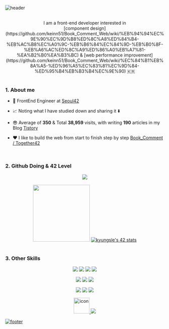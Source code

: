 ![header](https://capsule-render.vercel.app/api?type=waving&color=7F7FD5&text=KyungSoo%20%20&height=200&fontSize=90&fontColor=ffffff)

<br />

<div align="center">
I am a front-end developer interested in
</div>
<div align="center">
[component design](https://github.com/keinn51/Book_Comment_Web/wiki/%EB%94%94%EC%9E%90%EC%9D%B8%ED%8C%A8%ED%84%B4-%EB%AC%B8%EC%A0%9C-%EB%B6%84%EC%84%9D-%EB%B0%8F-%EB%A6%AC%ED%8C%A9%ED%86%A0%EB%A7%81-%EA%B2%B0%EA%B3%BC) & [web performance improvement](https://github.com/keinn51/Book_Comment_Web/wiki/%EC%84%B1%EB%8A%A5-%ED%96%A5%EC%83%81%EC%9D%84-%ED%95%B4%EB%B3%B4%EC%9E%90) 🇰🇷
</div>

<br />

### 1. About me

- 💼 FrontEnd Engineer at [Seoul42](https://42seoul.kr/seoul42/main/view)

- 📈 Noting what I have studied down and sharing it ⬇️

- 😎 Average of **350** & Total **38,959** visits, with writing **190** articles in my Blog [Tistory](https://basemenks.tistory.com)

- ❤️ I like to build the web from start to finish step by step [Book_Comment](https://github.com/keinn51/Book_Helper)[ / Together42](https://github.com/keinn51/Together42_web)

<br/>

### 2. Github Doing & 42 Level

<div align='center'>
  <img src="https://github-profile-trophy.vercel.app/?username=keinn51&margin-w=15&row=2&column=4">
</div>

<br/>

<div align='center'>
  <img style="height:180px" src="https://github-readme-stats.vercel.app/api/top-langs/?username=keinn51&layout=compact&hide_border=true&bg_color=30,91eae4,86A8E7&title_color=fff&text_color=fff" />
  <a href="https://github.com/JaeSeoKim/badge42"><img src="https://badge42.vercel.app/api/v2/cl2mtx750001109mi9unopdbu/stats?cursusId=21&coalitionId=88" alt="kyungsle's 42 stats" /></a>
  <!-- <img style="height:180px" src="http://mazassumnida.wtf/api/v2/generate_badge?boj=soogood97"> --> 
</div>

<br/>

### 3. Other Skills

<p align=center>
  <img src="https://img.shields.io/badge/React-1572B6?style=flat&logo=React&logoColor=white"/>
  <img src="https://img.shields.io/badge/Redux-764ABC?style=flat&logo=Redux&logoColor=white"/>
  <img src="https://img.shields.io/badge/WEBPACK-007396?style=flat&logo=Webpack&logoColor=white"/>
  <img src="https://img.shields.io/badge/FIREBASE-F7DF1E?style=flat-square&logo=Firebase&logoColor=white"/>
<p>
<p align=center>

  <img src="https://img.shields.io/badge/Express-000000?style=flat&logo=Express&logoColor=white"/>
  <img src="https://img.shields.io/badge/Prettier-F7B93E?style=flat&logo=Prettier&logoColor=white"/>
  <img src="https://img.shields.io/badge/ESLint-4B32C3?style=flat&logo=ESLint&logoColor=white"/>
</p>
<p align=center>
  <img src="https://img.shields.io/badge/Node.js-339933?style=flat&logo=Node.js&logoColor=white"/>
  <img src="https://img.shields.io/badge/GitHub Pages-222222?style=flat&logo=GitHub Pages&logoColor=white"/>
  <img src="https://img.shields.io/badge/WordPress-21759B?style=flat&logo=WordPress&logoColor=white"/>
</p>  
<p align=center>
  <a href="https://github.com/keinn51"><img src="https://techstack-generator.vercel.app/github-icon.svg" alt="icon" width="50" height="50" />
  <img src="https://img.shields.io/badge/Tistory-FF5722?style=flat&logo=Blogger&logoColor=white"/>
</p>

![footer](https://capsule-render.vercel.app/api?section=footer&type=waving&color=7F7FD5)
